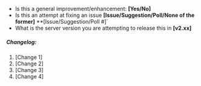 - Is this a general improvement/enhancement: **[Yes/No]**
- Is this an attempt at fixing an issue **[Issue/Suggestion/Poll/None of the former]** **[Issue/Suggestion/Poll #]`
- What is the server version you are attempting to release this in **[v2.xx]**
##### Changelog:
1. [Change 1]
2. [Change 2]
3. [Change 3]
4. [Change 4]
